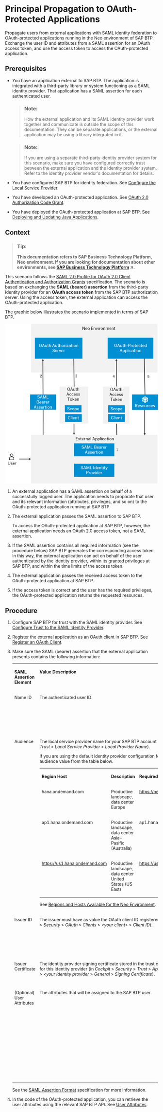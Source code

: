 <!-- loio310f39e504024079933066db8b6c6d00 -->

# Principal Propagation to OAuth-Protected Applications

Propagate users from external applications with SAML identity federation to OAuth-protected applications running in the Neo environment of SAP BTP. Exchange the user ID and attributes from a SAML assertion for an OAuth access token, and use the access token to access the OAuth-protected application.



## Prerequisites

-   You have an application external to SAP BTP. The application is integrated with a third-party library or system functioning as a SAML identity provider. That application has a SAML assertion for each authenticated user.

    > ### Note:  
    > How the external application and its SAML identity provider work together and communicate is outside the scope of this documentation. They can be separate applications, or the external application may be using a library integrated in it.

    > ### Note:  
    > If you are using a separate third-party identity provider system for this scenario, make sure you have configured correctly trust between the external application and the identity provider system. Refer to the identity provider vendor's documentation for details.

-   You have configured SAP BTP for identity federation. See [Configure the Local Service Provider](application-identity-provider-dc61853.md#loiodcdfe339f94947bc96508daa686cc56d).
-   You have developed an OAuth-protected application. See [OAuth 2.0 Authorization Code Grant](oauth-2-0-authorization-code-grant-b7b5893.md).
-   You have deployed the OAuth-protected application at SAP BTP. See [Deploying and Updating Java Applications](../30-development-neo/deploying-and-updating-java-applications-e5dfbc6.md).



## Context

> ### Tip:  
> **This documentation refers to SAP Business Technology Platform, Neo environment. If you are looking for documentation about other environments, see [SAP Business Technology Platform](https://help.sap.com/viewer/65de2977205c403bbc107264b8eccf4b/Cloud/en-US/6a2c1ab5a31b4ed9a2ce17a5329e1dd8.html "SAP Business Technology Platform (SAP BTP) is an integrated offering comprised of four technology portfolios: database and data management, application development and integration, analytics, and intelligent technologies. The platform offers users the ability to turn data into business value, compose end-to-end business processes, and build and extend SAP applications quickly.") :arrow_upper_right:.**

This scenario follows the [SAML 2.0 Profile for OAuth 2.0 Client Authentication and Authorization Grants](https://tools.ietf.org/html/rfc7522) specification. The scenario is based on exchanging the **SAML \(bearer\) assertion** from the third-party identity provider for an **OAuth access token** from the SAP BTP authorization server. Using the access token, the external application can access the OAuth-protected application.

The graphic below illustrates the scenario implemented in terms of SAP BTP.

![](images/Principal_Propagation_to_OAuth-Protected_Applications_graph_ea30fa9.png)

1.  An external application has a SAML assertion on behalf of a successfully logged user. The application needs to proparate that user and its relevant information \(attributes, privileges, and so on\) to the OAuth-protected application running at SAP BTP.

2.  The external application passes the SAML assertion to SAP BTP.

    To access the OAuth-protected application at SAP BTP, however, the external application needs an OAuth 2.0 access token, not a SAML assertion.

3.  If the SAML assertion contains all required information \(see the procedure below\) SAP BTP generates the corresponding access token. In this way, the external application can act on behalf of the user authenticated by the identity provider, within its granted privileges at SAP BTP, and within the time limits of the access token.

4.  The external application passes the received access token to the OAuth-protected application at SAP BTP.
5.  If the access token is correct and the user has the required privileges, the OAuth-protected application returns the requested resources.



## Procedure

1.  Configure SAP BTP for trust with the SAML identity provider. See [Configure Trust to the SAML Identity Provider](application-identity-provider-dc61853.md#loiob6cfc4bb4bff4ace90afc71b0962fcb5).

2.  Register the external application as an OAuth client in SAP BTP. See [Register an OAuth Client](oauth-2-0-configuration-7e658b3.md#loio61d8095aa39547c7b30d9aeda771497f).

3.  Make sure the SAML \(bearer\) assertion that the external application presents contains the following information:


    <table>
    <tr>
    <th valign="top">

    SAML Assertion Element


    
    </th>
    <th valign="top">

    Value Description


    
    </th>
    <th valign="top">

    Example


    
    </th>
    </tr>
    <tr>
    <td valign="top">

    Name ID


    
    </td>
    <td valign="top">

    The authenticated user ID.


    
    </td>
    <td valign="top">

    ```
    
    <saml:NameID 
             Format="urn:oasis:names:tc:SAML:1.1:nameid format:unspecified"
             xmlns:saml="urn:oasis:names:tc:SAML:2.0:assertion">p12356789
    </saml:NameID>
    ```


    
    </td>
    </tr>
    <tr>
    <td valign="top">

    Audience


    
    </td>
    <td valign="top">

    The local service provider name for your SAP BTP account \(in *Cockpit* \> *Security* \> *Trust* \> *Local Service Provider* \> *Local Provider Name*\).

    If you are using the default identity provider configuration for your account, take the audience value from the table below.


    <table>
    <tr>
    <th valign="top">

    Region Host


    
    </th>
    <th valign="top">

    Description


    
    </th>
    <th valign="top">

    Required Audience Value


    
    </th>
    </tr>
    <tr>
    <td valign="top">

    hana.ondemand.com


    
    </td>
    <td valign="top">

    Productive landscape, data center Europe


    
    </td>
    <td valign="top">

    https://netweaver.ondemand.com


    
    </td>
    </tr>
    <tr>
    <td valign="top">

    ap1.hana.ondemand.com


    
    </td>
    <td valign="top">

    Productive landscape, data center Asia-Pasific \(Australia\)


    
    </td>
    <td valign="top">

    ap1.hana.ondemand.com


    
    </td>
    </tr>
    <tr>
    <td valign="top">

    https://us1.hana.ondemand.com


    
    </td>
    <td valign="top">

    Productive landscape, data center United States \(US East\)


    
    </td>
    <td valign="top">

    https://us1.hana.ondemand.com/


    
    </td>
    </tr>
    </table>
    
    See [Regions and Hosts Available for the Neo Environment](../10-concepts-neo/regions-and-hosts-available-for-the-neo-environment-d722f7c.md).


    
    </td>
    <td valign="top">

    ```
    <saml:Audience>myLocalProvider</saml:Audience>
    ```

    ```
    <saml:Audience>https://us1.hana.ondemand.com/</saml:Audience>
    ```

    ```
    <saml:Audience>ap1.hana.ondemand.com</saml:Audience>
    ```


    
    </td>
    </tr>
    <tr>
    <td valign="top">

    Issuer ID


    
    </td>
    <td valign="top">

    The issuer must have as value the OAuth client ID registered at SAP BTP \(in *Cockpit* \> *Security* \> *OAuth* \> *Clients* \> *<your client\>* \> *Client ID*\).


    
    </td>
    <td valign="top">

    ```
    
    <saml:Issuer 
             Format="urn:oasis:names:tc:SAML:2.0:nameid-format:entity"
             xmlns:saml="urn:oasis:names:tc:SAML:2.0:assertion">myClientID 
    </saml:Issuer>
    ```


    
    </td>
    </tr>
    <tr>
    <td valign="top">

    Issuer Certificate


    
    </td>
    <td valign="top">

    The identity provider signing certificate stored in the trust configuration of SAP BTP for this identity provider \(in *Cockpit* \> *Security* \> *Trust* \> *Application Identity Provider* \> *<your identity provider* \> *General* \> *Signing Certificate*\).


    
    </td>
    <td valign="top">

    > ### Sample Code:  
    > ```
    > <ds:X509Certificate> …… </ds:X509Certificate>
    > ```


    
    </td>
    </tr>
    <tr>
    <td valign="top">

    \(Optional\) User Attributes


    
    </td>
    <td valign="top">

    The attributes that will be assigned to the SAP BTP user.


    
    </td>
    <td valign="top">

    ```
    
    <Attribute Name="mail">
        <AttributeValue xmlns:xs="http://www.w3.org/2001/XMLSchema"
                           xmlns:xsi="http://www.w3.org/2001/XMLSchema-instance"
                           xsi:type="xs:string">test@sap.com
        </AttributeValue>
    </Attribute>
    
    <Attribute Name="first_name">
        <AttributeValue xmlns:xs="http://www.w3.org/2001/XMLSchema"
                           xmlns:xsi="http://www.w3.org/2001/XMLSchema-instance"
                           xsi:type="xs:string">Jon
        </AttributeValue>
    </Attribute>
    
    ```


    
    </td>
    </tr>
    </table>
    
    See the [SAML Assertion Format](https://tools.ietf.org/html/draft-ietf-oauth-saml2-bearer-23#page-6) specification for more information.

4.  In the code of the OAuth-protected application, you can retrieve the user attributes using the relevant SAP BTP API. See [User Attributes](user-attributes-9e2e0d7.md).


